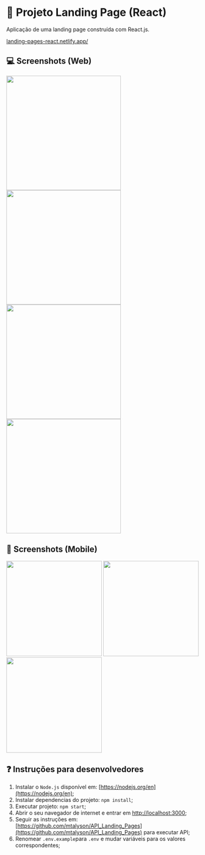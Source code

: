 # :diamond_shape_with_a_dot_inside: Projeto Landing Page (React)

Aplicação de uma landing page construída com React.js. 

[landing-pages-react.netlify.app/](landing-pages-react.netlify.app/)

## :computer: Screenshots (Web)

<div>
  <img src="https://user-images.githubusercontent.com/45837182/233225464-cefab7ca-9be4-4a7f-804a-282dc4cfd200.png" width="300">
  <img src="https://user-images.githubusercontent.com/45837182/233225627-ef2628b3-5a14-4e80-bba5-87f407f937c3.png" width="300">
  <img src="https://user-images.githubusercontent.com/45837182/233225802-10c0a5eb-05f4-43cd-9cfc-e84aa2a65980.png" width="300">
  <img src="https://user-images.githubusercontent.com/45837182/233229132-b5d9c284-a26e-4d2e-9577-dcbc67e37b8c.png" width="300">
</div>

## :iphone: Screenshots (Mobile)

<div>
  <img src="https://user-images.githubusercontent.com/45837182/233226228-a87520cc-8de1-4a78-9aa2-2cdfb8e86ebd.png" width="250">
  <img src="https://user-images.githubusercontent.com/45837182/233226333-80ad4e61-11f5-459d-8ed3-1c8c5e7f0924.png" width="250">
  <img src="https://user-images.githubusercontent.com/45837182/233227556-98fff590-439c-4289-8724-113eec0de940.png" width="250">
</div>

## :question: Instruções para desenvolvedores

1. Instalar o `Node.js` disponível em: [https://nodejs.org/en](https://nodejs.org/en);
2. Instalar dependencias do projeto: `npm install`;
3. Executar projeto: `npm start`;
4. Abrir o seu navegador de internet e entrar em [http://localhost:3000](http://localhost:3000);
5. Seguir as instruções em: [https://github.com/mtalyson/API_Landing_Pages](https://github.com/mtalyson/API_Landing_Pages) para executar API;
6. Renomear `.env.example`para `.env` e mudar variáveis para os valores correspondentes;
